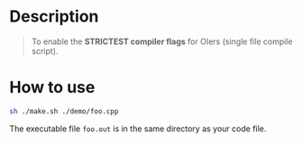 # Description

> To enable the **STRICTEST compiler flags** for OIers (single file compile script).

# How to use

```bash
sh ./make.sh ./demo/foo.cpp
```

The executable file `foo.out` is in the same directory as your code file.
